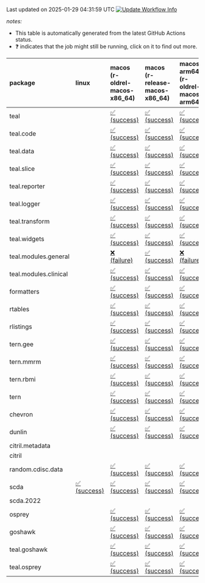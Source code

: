 Last updated on 2025-01-29 04:31:59 UTC [![Update Workflow
Info](https://github.com/averissimo/verdepcheck-status/actions/workflows/update.yaml/badge.svg)](https://github.com/averissimo/verdepcheck-status/actions/workflows/update.yaml)

*notes:*

-   This table is automatically generated from the latest GitHub Actions
    status.
-   ❓ indicates that the job might still be running, click on it to
    find out more.

<table style="width:100%;">
<colgroup>
<col style="width: 1%" />
<col style="width: 6%" />
<col style="width: 7%" />
<col style="width: 7%" />
<col style="width: 7%" />
<col style="width: 7%" />
<col style="width: 7%" />
<col style="width: 7%" />
<col style="width: 7%" />
<col style="width: 7%" />
<col style="width: 7%" />
<col style="width: 7%" />
<col style="width: 7%" />
<col style="width: 7%" />
</colgroup>
<thead>
<tr class="header">
<th style="text-align: left;">package</th>
<th style="text-align: left;">linux</th>
<th style="text-align: left;">macos (r-oldrel-macos-x86_64)</th>
<th style="text-align: left;">macos (r-release-macos-x86_64)</th>
<th style="text-align: left;">macos-arm64 (r-oldrel-macos-arm64)</th>
<th style="text-align: left;">macos-arm64 (r-release-macos-arm64)</th>
<th style="text-align: left;">nosuggests</th>
<th style="text-align: left;">ubuntu-clang</th>
<th style="text-align: left;">ubuntu-gcc12</th>
<th style="text-align: left;">ubuntu-next</th>
<th style="text-align: left;">ubuntu-release</th>
<th style="text-align: left;">windows (r-devel-windows-x86_64)</th>
<th style="text-align: left;">windows (r-oldrel-windows-x86_64)</th>
<th style="text-align: left;">windows (r-release-windows-x86_64)</th>
</tr>
</thead>
<tbody>
<tr class="odd">
<td style="text-align: left;">teal</td>
<td style="text-align: left;"></td>
<td
style="text-align: left;"><a href="https://github.com/insightsengineering/teal/actions/runs/12971166945/job/36177268029">✅
(success)</a></td>
<td
style="text-align: left;"><a href="https://github.com/insightsengineering/teal/actions/runs/12971166945/job/36177267644">✅
(success)</a></td>
<td
style="text-align: left;"><a href="https://github.com/insightsengineering/teal/actions/runs/12971166945/job/36177267898">✅
(success)</a></td>
<td
style="text-align: left;"><a href="https://github.com/insightsengineering/teal/actions/runs/12971166945/job/36177267520">✅
(success)</a></td>
<td
style="text-align: left;"><a href="https://github.com/insightsengineering/teal/actions/runs/12971166945/job/36177268089">✅
(success)</a></td>
<td
style="text-align: left;"><a href="https://github.com/insightsengineering/teal/actions/runs/12971166945/job/36177267240">✅
(success)</a></td>
<td
style="text-align: left;"><a href="https://github.com/insightsengineering/teal/actions/runs/12971166945/job/36177267469">✅
(success)</a></td>
<td
style="text-align: left;"><a href="https://github.com/insightsengineering/teal/actions/runs/12971166945/job/36177267698">✅
(success)</a></td>
<td
style="text-align: left;"><a href="https://github.com/insightsengineering/teal/actions/runs/12971166945/job/36177267826">✅
(success)</a></td>
<td
style="text-align: left;"><a href="https://github.com/insightsengineering/teal/actions/runs/12971166945/job/36177267407">✅
(success)</a></td>
<td
style="text-align: left;"><a href="https://github.com/insightsengineering/teal/actions/runs/12971166945/job/36177268154">✅
(success)</a></td>
<td
style="text-align: left;"><a href="https://github.com/insightsengineering/teal/actions/runs/12971166945/job/36177267770">✅
(success)</a></td>
</tr>
<tr class="even">
<td style="text-align: left;">teal.code</td>
<td style="text-align: left;"></td>
<td
style="text-align: left;"><a href="https://github.com/insightsengineering/teal.code/actions/runs/12971181362/job/36177301919">✅
(success)</a></td>
<td
style="text-align: left;"><a href="https://github.com/insightsengineering/teal.code/actions/runs/12971181362/job/36177301557">✅
(success)</a></td>
<td
style="text-align: left;"><a href="https://github.com/insightsengineering/teal.code/actions/runs/12971181362/job/36177301788">✅
(success)</a></td>
<td
style="text-align: left;"><a href="https://github.com/insightsengineering/teal.code/actions/runs/12971181362/job/36177301413">✅
(success)</a></td>
<td
style="text-align: left;"><a href="https://github.com/insightsengineering/teal.code/actions/runs/12971181362/job/36177302079">✅
(success)</a></td>
<td
style="text-align: left;"><a href="https://github.com/insightsengineering/teal.code/actions/runs/12971181362/job/36177301317">✅
(success)</a></td>
<td
style="text-align: left;"><a href="https://github.com/insightsengineering/teal.code/actions/runs/12971181362/job/36177301490">✅
(success)</a></td>
<td
style="text-align: left;"><a href="https://github.com/insightsengineering/teal.code/actions/runs/12971181362/job/36177301729">✅
(success)</a></td>
<td
style="text-align: left;"><a href="https://github.com/insightsengineering/teal.code/actions/runs/12971181362/job/36177301854">✅
(success)</a></td>
<td
style="text-align: left;"><a href="https://github.com/insightsengineering/teal.code/actions/runs/12971181362/job/36177301111">✅
(success)</a></td>
<td
style="text-align: left;"><a href="https://github.com/insightsengineering/teal.code/actions/runs/12971181362/job/36177302023">✅
(success)</a></td>
<td
style="text-align: left;"><a href="https://github.com/insightsengineering/teal.code/actions/runs/12971181362/job/36177301662">✅
(success)</a></td>
</tr>
<tr class="odd">
<td style="text-align: left;">teal.data</td>
<td style="text-align: left;"></td>
<td
style="text-align: left;"><a href="https://github.com/insightsengineering/teal.data/actions/runs/12971170275/job/36177276773">✅
(success)</a></td>
<td
style="text-align: left;"><a href="https://github.com/insightsengineering/teal.data/actions/runs/12971170275/job/36177276437">✅
(success)</a></td>
<td
style="text-align: left;"><a href="https://github.com/insightsengineering/teal.data/actions/runs/12971170275/job/36177276659">✅
(success)</a></td>
<td
style="text-align: left;"><a href="https://github.com/insightsengineering/teal.data/actions/runs/12971170275/job/36177276307">✅
(success)</a></td>
<td
style="text-align: left;"><a href="https://github.com/insightsengineering/teal.data/actions/runs/12971170275/job/36177276824">✅
(success)</a></td>
<td
style="text-align: left;"><a href="https://github.com/insightsengineering/teal.data/actions/runs/12971170275/job/36177275932">✅
(success)</a></td>
<td
style="text-align: left;"><a href="https://github.com/insightsengineering/teal.data/actions/runs/12971170275/job/36177276243">✅
(success)</a></td>
<td
style="text-align: left;"><a href="https://github.com/insightsengineering/teal.data/actions/runs/12971170275/job/36177276493">✅
(success)</a></td>
<td
style="text-align: left;"><a href="https://github.com/insightsengineering/teal.data/actions/runs/12971170275/job/36177276604">✅
(success)</a></td>
<td
style="text-align: left;"><a href="https://github.com/insightsengineering/teal.data/actions/runs/12971170275/job/36177276166">✅
(success)</a></td>
<td
style="text-align: left;"><a href="https://github.com/insightsengineering/teal.data/actions/runs/12971170275/job/36177276887">✅
(success)</a></td>
<td
style="text-align: left;"><a href="https://github.com/insightsengineering/teal.data/actions/runs/12971170275/job/36177276555">✅
(success)</a></td>
</tr>
<tr class="even">
<td style="text-align: left;">teal.slice</td>
<td style="text-align: left;"></td>
<td
style="text-align: left;"><a href="https://github.com/insightsengineering/teal.slice/actions/runs/12971175574/job/36177289151">✅
(success)</a></td>
<td
style="text-align: left;"><a href="https://github.com/insightsengineering/teal.slice/actions/runs/12971175574/job/36177288774">✅
(success)</a></td>
<td
style="text-align: left;"><a href="https://github.com/insightsengineering/teal.slice/actions/runs/12971175574/job/36177289015">✅
(success)</a></td>
<td
style="text-align: left;"><a href="https://github.com/insightsengineering/teal.slice/actions/runs/12971175574/job/36177288629">✅
(success)</a></td>
<td
style="text-align: left;"><a href="https://github.com/insightsengineering/teal.slice/actions/runs/12971175574/job/36177289326">✅
(success)</a></td>
<td
style="text-align: left;"><a href="https://github.com/insightsengineering/teal.slice/actions/runs/12971175574/job/36177288548">✅
(success)</a></td>
<td
style="text-align: left;"><a href="https://github.com/insightsengineering/teal.slice/actions/runs/12971175574/job/36177288701">✅
(success)</a></td>
<td
style="text-align: left;"><a href="https://github.com/insightsengineering/teal.slice/actions/runs/12971175574/job/36177288957">✅
(success)</a></td>
<td
style="text-align: left;"><a href="https://github.com/insightsengineering/teal.slice/actions/runs/12971175574/job/36177289085">✅
(success)</a></td>
<td
style="text-align: left;"><a href="https://github.com/insightsengineering/teal.slice/actions/runs/12971175574/job/36177288322">✅
(success)</a></td>
<td
style="text-align: left;"><a href="https://github.com/insightsengineering/teal.slice/actions/runs/12971175574/job/36177289266">✅
(success)</a></td>
<td
style="text-align: left;"><a href="https://github.com/insightsengineering/teal.slice/actions/runs/12971175574/job/36177288896">✅
(success)</a></td>
</tr>
<tr class="odd">
<td style="text-align: left;">teal.reporter</td>
<td style="text-align: left;"></td>
<td
style="text-align: left;"><a href="https://github.com/insightsengineering/teal.reporter/actions/runs/12971172228/job/36177280975">✅
(success)</a></td>
<td
style="text-align: left;"><a href="https://github.com/insightsengineering/teal.reporter/actions/runs/12971172228/job/36177280661">✅
(success)</a></td>
<td
style="text-align: left;"><a href="https://github.com/insightsengineering/teal.reporter/actions/runs/12971172228/job/36177280892">✅
(success)</a></td>
<td
style="text-align: left;"><a href="https://github.com/insightsengineering/teal.reporter/actions/runs/12971172228/job/36177280509">✅
(success)</a></td>
<td
style="text-align: left;"><a href="https://github.com/insightsengineering/teal.reporter/actions/runs/12971172228/job/36177281071">✅
(success)</a></td>
<td
style="text-align: left;"><a href="https://github.com/insightsengineering/teal.reporter/actions/runs/12971172228/job/36177279988">✅
(success)</a></td>
<td
style="text-align: left;"><a href="https://github.com/insightsengineering/teal.reporter/actions/runs/12971172228/job/36177280287">❌
(failure)</a></td>
<td
style="text-align: left;"><a href="https://github.com/insightsengineering/teal.reporter/actions/runs/12971172228/job/36177280437">✅
(success)</a></td>
<td
style="text-align: left;"><a href="https://github.com/insightsengineering/teal.reporter/actions/runs/12971172228/job/36177280590">✅
(success)</a></td>
<td
style="text-align: left;"><a href="https://github.com/insightsengineering/teal.reporter/actions/runs/12971172228/job/36177280215">✅
(success)</a></td>
<td
style="text-align: left;"><a href="https://github.com/insightsengineering/teal.reporter/actions/runs/12971172228/job/36177281137">✅
(success)</a></td>
<td
style="text-align: left;"><a href="https://github.com/insightsengineering/teal.reporter/actions/runs/12971172228/job/36177280719">✅
(success)</a></td>
</tr>
<tr class="even">
<td style="text-align: left;">teal.logger</td>
<td style="text-align: left;"></td>
<td
style="text-align: left;"><a href="https://github.com/insightsengineering/teal.logger/actions/runs/12971168097/job/36177272727">✅
(success)</a></td>
<td
style="text-align: left;"><a href="https://github.com/insightsengineering/teal.logger/actions/runs/12971168097/job/36177272235">✅
(success)</a></td>
<td
style="text-align: left;"><a href="https://github.com/insightsengineering/teal.logger/actions/runs/12971168097/job/36177272513">✅
(success)</a></td>
<td
style="text-align: left;"><a href="https://github.com/insightsengineering/teal.logger/actions/runs/12971168097/job/36177272116">✅
(success)</a></td>
<td
style="text-align: left;"><a href="https://github.com/insightsengineering/teal.logger/actions/runs/12971168097/job/36177272994">✅
(success)</a></td>
<td
style="text-align: left;"><a href="https://github.com/insightsengineering/teal.logger/actions/runs/12971168097/job/36177272018">✅
(success)</a></td>
<td
style="text-align: left;"><a href="https://github.com/insightsengineering/teal.logger/actions/runs/12971168097/job/36177272172">✅
(success)</a></td>
<td
style="text-align: left;"><a href="https://github.com/insightsengineering/teal.logger/actions/runs/12971168097/job/36177272431">✅
(success)</a></td>
<td
style="text-align: left;"><a href="https://github.com/insightsengineering/teal.logger/actions/runs/12971168097/job/36177272603">✅
(success)</a></td>
<td
style="text-align: left;"><a href="https://github.com/insightsengineering/teal.logger/actions/runs/12971168097/job/36177271666">✅
(success)</a></td>
<td
style="text-align: left;"><a href="https://github.com/insightsengineering/teal.logger/actions/runs/12971168097/job/36177272900">✅
(success)</a></td>
<td
style="text-align: left;"><a href="https://github.com/insightsengineering/teal.logger/actions/runs/12971168097/job/36177272367">✅
(success)</a></td>
</tr>
<tr class="odd">
<td style="text-align: left;">teal.transform</td>
<td style="text-align: left;"></td>
<td
style="text-align: left;"><a href="https://github.com/insightsengineering/teal.transform/actions/runs/12971173286/job/36177284567">✅
(success)</a></td>
<td
style="text-align: left;"><a href="https://github.com/insightsengineering/teal.transform/actions/runs/12971173286/job/36177284166">✅
(success)</a></td>
<td
style="text-align: left;"><a href="https://github.com/insightsengineering/teal.transform/actions/runs/12971173286/job/36177284436">✅
(success)</a></td>
<td
style="text-align: left;"><a href="https://github.com/insightsengineering/teal.transform/actions/runs/12971173286/job/36177284027">✅
(success)</a></td>
<td
style="text-align: left;"><a href="https://github.com/insightsengineering/teal.transform/actions/runs/12971173286/job/36177284657">✅
(success)</a></td>
<td
style="text-align: left;"><a href="https://github.com/insightsengineering/teal.transform/actions/runs/12971173286/job/36177283691">✅
(success)</a></td>
<td
style="text-align: left;"><a href="https://github.com/insightsengineering/teal.transform/actions/runs/12971173286/job/36177283961">✅
(success)</a></td>
<td
style="text-align: left;"><a href="https://github.com/insightsengineering/teal.transform/actions/runs/12971173286/job/36177284221">✅
(success)</a></td>
<td
style="text-align: left;"><a href="https://github.com/insightsengineering/teal.transform/actions/runs/12971173286/job/36177284371">✅
(success)</a></td>
<td
style="text-align: left;"><a href="https://github.com/insightsengineering/teal.transform/actions/runs/12971173286/job/36177283894">✅
(success)</a></td>
<td
style="text-align: left;"><a href="https://github.com/insightsengineering/teal.transform/actions/runs/12971173286/job/36177284733">✅
(success)</a></td>
<td
style="text-align: left;"><a href="https://github.com/insightsengineering/teal.transform/actions/runs/12971173286/job/36177284285">✅
(success)</a></td>
</tr>
<tr class="even">
<td style="text-align: left;">teal.widgets</td>
<td style="text-align: left;"></td>
<td
style="text-align: left;"><a href="https://github.com/insightsengineering/teal.widgets/actions/runs/12971186648/job/36177319927">✅
(success)</a></td>
<td
style="text-align: left;"><a href="https://github.com/insightsengineering/teal.widgets/actions/runs/12971186648/job/36177319674">✅
(success)</a></td>
<td
style="text-align: left;"><a href="https://github.com/insightsengineering/teal.widgets/actions/runs/12971186648/job/36177319840">✅
(success)</a></td>
<td
style="text-align: left;"><a href="https://github.com/insightsengineering/teal.widgets/actions/runs/12971186648/job/36177319592">✅
(success)</a></td>
<td
style="text-align: left;"><a href="https://github.com/insightsengineering/teal.widgets/actions/runs/12971186648/job/36177320063">✅
(success)</a></td>
<td
style="text-align: left;"><a href="https://github.com/insightsengineering/teal.widgets/actions/runs/12971186648/job/36177319552">✅
(success)</a></td>
<td
style="text-align: left;"><a href="https://github.com/insightsengineering/teal.widgets/actions/runs/12971186648/job/36177319632">✅
(success)</a></td>
<td
style="text-align: left;"><a href="https://github.com/insightsengineering/teal.widgets/actions/runs/12971186648/job/36177319791">✅
(success)</a></td>
<td
style="text-align: left;"><a href="https://github.com/insightsengineering/teal.widgets/actions/runs/12971186648/job/36177319881">✅
(success)</a></td>
<td
style="text-align: left;"><a href="https://github.com/insightsengineering/teal.widgets/actions/runs/12971186648/job/36177319387">✅
(success)</a></td>
<td
style="text-align: left;"><a href="https://github.com/insightsengineering/teal.widgets/actions/runs/12971186648/job/36177320013">✅
(success)</a></td>
<td
style="text-align: left;"><a href="https://github.com/insightsengineering/teal.widgets/actions/runs/12971186648/job/36177319751">✅
(success)</a></td>
</tr>
<tr class="odd">
<td style="text-align: left;">teal.modules.general</td>
<td style="text-align: left;"></td>
<td
style="text-align: left;"><a href="https://github.com/insightsengineering/teal.modules.general/actions/runs/12971167697/job/36177271000">❌
(failure)</a></td>
<td
style="text-align: left;"><a href="https://github.com/insightsengineering/teal.modules.general/actions/runs/12971167697/job/36177270663">✅
(success)</a></td>
<td
style="text-align: left;"><a href="https://github.com/insightsengineering/teal.modules.general/actions/runs/12971167697/job/36177270881">❌
(failure)</a></td>
<td
style="text-align: left;"><a href="https://github.com/insightsengineering/teal.modules.general/actions/runs/12971167697/job/36177270543">✅
(success)</a></td>
<td
style="text-align: left;"><a href="https://github.com/insightsengineering/teal.modules.general/actions/runs/12971167697/job/36177271217">✅
(success)</a></td>
<td
style="text-align: left;"><a href="https://github.com/insightsengineering/teal.modules.general/actions/runs/12971167697/job/36177270472">✅
(success)</a></td>
<td
style="text-align: left;"><a href="https://github.com/insightsengineering/teal.modules.general/actions/runs/12971167697/job/36177270606">✅
(success)</a></td>
<td
style="text-align: left;"><a href="https://github.com/insightsengineering/teal.modules.general/actions/runs/12971167697/job/36177270837">✅
(success)</a></td>
<td
style="text-align: left;"><a href="https://github.com/insightsengineering/teal.modules.general/actions/runs/12971167697/job/36177270924">✅
(success)</a></td>
<td
style="text-align: left;"><a href="https://github.com/insightsengineering/teal.modules.general/actions/runs/12971167697/job/36177270226">✅
(success)</a></td>
<td
style="text-align: left;"><a href="https://github.com/insightsengineering/teal.modules.general/actions/runs/12971167697/job/36177271150">❌
(failure)</a></td>
<td
style="text-align: left;"><a href="https://github.com/insightsengineering/teal.modules.general/actions/runs/12971167697/job/36177270779">✅
(success)</a></td>
</tr>
<tr class="even">
<td style="text-align: left;">teal.modules.clinical</td>
<td style="text-align: left;"></td>
<td
style="text-align: left;"><a href="https://github.com/insightsengineering/teal.modules.clinical/actions/runs/12971180389/job/36177299024">✅
(success)</a></td>
<td
style="text-align: left;"><a href="https://github.com/insightsengineering/teal.modules.clinical/actions/runs/12971180389/job/36177298411">✅
(success)</a></td>
<td
style="text-align: left;"><a href="https://github.com/insightsengineering/teal.modules.clinical/actions/runs/12971180389/job/36177298950">✅
(success)</a></td>
<td
style="text-align: left;"><a href="https://github.com/insightsengineering/teal.modules.clinical/actions/runs/12971180389/job/36177298292">✅
(success)</a></td>
<td
style="text-align: left;"><a href="https://github.com/insightsengineering/teal.modules.clinical/actions/runs/12971180389/job/36177298779">❌
(failure)</a></td>
<td
style="text-align: left;"><a href="https://github.com/insightsengineering/teal.modules.clinical/actions/runs/12971180389/job/36177297932">❌
(failure)</a></td>
<td
style="text-align: left;"><a href="https://github.com/insightsengineering/teal.modules.clinical/actions/runs/12971180389/job/36177298223">❌
(failure)</a></td>
<td
style="text-align: left;"><a href="https://github.com/insightsengineering/teal.modules.clinical/actions/runs/12971180389/job/36177298476">✅
(success)</a></td>
<td
style="text-align: left;"><a href="https://github.com/insightsengineering/teal.modules.clinical/actions/runs/12971180389/job/36177298632">✅
(success)</a></td>
<td
style="text-align: left;"><a href="https://github.com/insightsengineering/teal.modules.clinical/actions/runs/12971180389/job/36177298137">✅
(success)</a></td>
<td
style="text-align: left;"><a href="https://github.com/insightsengineering/teal.modules.clinical/actions/runs/12971180389/job/36177299108">✅
(success)</a></td>
<td
style="text-align: left;"><a href="https://github.com/insightsengineering/teal.modules.clinical/actions/runs/12971180389/job/36177298550">✅
(success)</a></td>
</tr>
<tr class="odd">
<td style="text-align: left;">formatters</td>
<td style="text-align: left;"></td>
<td
style="text-align: left;"><a href="https://github.com/insightsengineering/formatters/actions/runs/12971176476/job/36177290785">✅
(success)</a></td>
<td
style="text-align: left;"><a href="https://github.com/insightsengineering/formatters/actions/runs/12971176476/job/36177290462">✅
(success)</a></td>
<td
style="text-align: left;"><a href="https://github.com/insightsengineering/formatters/actions/runs/12971176476/job/36177290676">✅
(success)</a></td>
<td
style="text-align: left;"><a href="https://github.com/insightsengineering/formatters/actions/runs/12971176476/job/36177290313">✅
(success)</a></td>
<td
style="text-align: left;"><a href="https://github.com/insightsengineering/formatters/actions/runs/12971176476/job/36177290941">✅
(success)</a></td>
<td
style="text-align: left;"><a href="https://github.com/insightsengineering/formatters/actions/runs/12971176476/job/36177290261">✅
(success)</a></td>
<td
style="text-align: left;"><a href="https://github.com/insightsengineering/formatters/actions/runs/12971176476/job/36177290388">✅
(success)</a></td>
<td
style="text-align: left;"><a href="https://github.com/insightsengineering/formatters/actions/runs/12971176476/job/36177290625">✅
(success)</a></td>
<td
style="text-align: left;"><a href="https://github.com/insightsengineering/formatters/actions/runs/12971176476/job/36177290744">✅
(success)</a></td>
<td
style="text-align: left;"><a href="https://github.com/insightsengineering/formatters/actions/runs/12971176476/job/36177290070">✅
(success)</a></td>
<td
style="text-align: left;"><a href="https://github.com/insightsengineering/formatters/actions/runs/12971176476/job/36177290876">✅
(success)</a></td>
<td
style="text-align: left;"><a href="https://github.com/insightsengineering/formatters/actions/runs/12971176476/job/36177290564">✅
(success)</a></td>
</tr>
<tr class="even">
<td style="text-align: left;">rtables</td>
<td style="text-align: left;"></td>
<td
style="text-align: left;"><a href="https://github.com/insightsengineering/rtables/actions/runs/12971166711/job/36177268300">✅
(success)</a></td>
<td
style="text-align: left;"><a href="https://github.com/insightsengineering/rtables/actions/runs/12971166711/job/36177267912">✅
(success)</a></td>
<td
style="text-align: left;"><a href="https://github.com/insightsengineering/rtables/actions/runs/12971166711/job/36177268166">✅
(success)</a></td>
<td
style="text-align: left;"><a href="https://github.com/insightsengineering/rtables/actions/runs/12971166711/job/36177267797">✅
(success)</a></td>
<td
style="text-align: left;"><a href="https://github.com/insightsengineering/rtables/actions/runs/12971166711/job/36177268515">✅
(success)</a></td>
<td
style="text-align: left;"><a href="https://github.com/insightsengineering/rtables/actions/runs/12971166711/job/36177267733">✅
(success)</a></td>
<td
style="text-align: left;"><a href="https://github.com/insightsengineering/rtables/actions/runs/12971166711/job/36177267859">✅
(success)</a></td>
<td
style="text-align: left;"><a href="https://github.com/insightsengineering/rtables/actions/runs/12971166711/job/36177268095">✅
(success)</a></td>
<td
style="text-align: left;"><a href="https://github.com/insightsengineering/rtables/actions/runs/12971166711/job/36177268230">✅
(success)</a></td>
<td
style="text-align: left;"><a href="https://github.com/insightsengineering/rtables/actions/runs/12971166711/job/36177267530">✅
(success)</a></td>
<td
style="text-align: left;"><a href="https://github.com/insightsengineering/rtables/actions/runs/12971166711/job/36177268447">✅
(success)</a></td>
<td
style="text-align: left;"><a href="https://github.com/insightsengineering/rtables/actions/runs/12971166711/job/36177268037">✅
(success)</a></td>
</tr>
<tr class="odd">
<td style="text-align: left;">rlistings</td>
<td style="text-align: left;"></td>
<td
style="text-align: left;"><a href="https://github.com/insightsengineering/rlistings/actions/runs/12971170878/job/36177277973">✅
(success)</a></td>
<td
style="text-align: left;"><a href="https://github.com/insightsengineering/rlistings/actions/runs/12971170878/job/36177277661">✅
(success)</a></td>
<td
style="text-align: left;"><a href="https://github.com/insightsengineering/rlistings/actions/runs/12971170878/job/36177277920">✅
(success)</a></td>
<td
style="text-align: left;"><a href="https://github.com/insightsengineering/rlistings/actions/runs/12971170878/job/36177277568">✅
(success)</a></td>
<td
style="text-align: left;"><a href="https://github.com/insightsengineering/rlistings/actions/runs/12971170878/job/36177277868">✅
(success)</a></td>
<td
style="text-align: left;"><a href="https://github.com/insightsengineering/rlistings/actions/runs/12971170878/job/36177277183">✅
(success)</a></td>
<td
style="text-align: left;"><a href="https://github.com/insightsengineering/rlistings/actions/runs/12971170878/job/36177277381">✅
(success)</a></td>
<td
style="text-align: left;"><a href="https://github.com/insightsengineering/rlistings/actions/runs/12971170878/job/36177277607">✅
(success)</a></td>
<td
style="text-align: left;"><a href="https://github.com/insightsengineering/rlistings/actions/runs/12971170878/job/36177277727">✅
(success)</a></td>
<td
style="text-align: left;"><a href="https://github.com/insightsengineering/rlistings/actions/runs/12971170878/job/36177277442">✅
(success)</a></td>
<td
style="text-align: left;"><a href="https://github.com/insightsengineering/rlistings/actions/runs/12971170878/job/36177278072">✅
(success)</a></td>
<td
style="text-align: left;"><a href="https://github.com/insightsengineering/rlistings/actions/runs/12971170878/job/36177277778">✅
(success)</a></td>
</tr>
<tr class="even">
<td style="text-align: left;">tern.gee</td>
<td style="text-align: left;"></td>
<td
style="text-align: left;"><a href="https://github.com/insightsengineering/tern.gee/actions/runs/12971178501/job/36177296270">✅
(success)</a></td>
<td
style="text-align: left;"><a href="https://github.com/insightsengineering/tern.gee/actions/runs/12971178501/job/36177295969">✅
(success)</a></td>
<td
style="text-align: left;"><a href="https://github.com/insightsengineering/tern.gee/actions/runs/12971178501/job/36177296163">✅
(success)</a></td>
<td
style="text-align: left;"><a href="https://github.com/insightsengineering/tern.gee/actions/runs/12971178501/job/36177295822">✅
(success)</a></td>
<td
style="text-align: left;"><a href="https://github.com/insightsengineering/tern.gee/actions/runs/12971178501/job/36177296520">✅
(success)</a></td>
<td
style="text-align: left;"><a href="https://github.com/insightsengineering/tern.gee/actions/runs/12971178501/job/36177295740">✅
(success)</a></td>
<td
style="text-align: left;"><a href="https://github.com/insightsengineering/tern.gee/actions/runs/12971178501/job/36177295905">✅
(success)</a></td>
<td
style="text-align: left;"><a href="https://github.com/insightsengineering/tern.gee/actions/runs/12971178501/job/36177296217">✅
(success)</a></td>
<td
style="text-align: left;"><a href="https://github.com/insightsengineering/tern.gee/actions/runs/12971178501/job/36177296320">✅
(success)</a></td>
<td
style="text-align: left;"><a href="https://github.com/insightsengineering/tern.gee/actions/runs/12971178501/job/36177295547">✅
(success)</a></td>
<td
style="text-align: left;"><a href="https://github.com/insightsengineering/tern.gee/actions/runs/12971178501/job/36177296381">✅
(success)</a></td>
<td
style="text-align: left;"><a href="https://github.com/insightsengineering/tern.gee/actions/runs/12971178501/job/36177296104">✅
(success)</a></td>
</tr>
<tr class="odd">
<td style="text-align: left;">tern.mmrm</td>
<td style="text-align: left;"></td>
<td
style="text-align: left;"><a href="https://github.com/insightsengineering/tern.mmrm/actions/runs/12971185691/job/36177320418">✅
(success)</a></td>
<td
style="text-align: left;"><a href="https://github.com/insightsengineering/tern.mmrm/actions/runs/12971185691/job/36177320167">✅
(success)</a></td>
<td
style="text-align: left;"><a href="https://github.com/insightsengineering/tern.mmrm/actions/runs/12971185691/job/36177320319">✅
(success)</a></td>
<td
style="text-align: left;"><a href="https://github.com/insightsengineering/tern.mmrm/actions/runs/12971185691/job/36177320064">✅
(success)</a></td>
<td
style="text-align: left;"><a href="https://github.com/insightsengineering/tern.mmrm/actions/runs/12971185691/job/36177320464">✅
(success)</a></td>
<td
style="text-align: left;"><a href="https://github.com/insightsengineering/tern.mmrm/actions/runs/12971185691/job/36177319831">✅
(success)</a></td>
<td
style="text-align: left;"><a href="https://github.com/insightsengineering/tern.mmrm/actions/runs/12971185691/job/36177319970">❌
(failure)</a></td>
<td
style="text-align: left;"><a href="https://github.com/insightsengineering/tern.mmrm/actions/runs/12971185691/job/36177320205">✅
(success)</a></td>
<td
style="text-align: left;"><a href="https://github.com/insightsengineering/tern.mmrm/actions/runs/12971185691/job/36177320281">✅
(success)</a></td>
<td
style="text-align: left;"><a href="https://github.com/insightsengineering/tern.mmrm/actions/runs/12971185691/job/36177320020">✅
(success)</a></td>
<td
style="text-align: left;"><a href="https://github.com/insightsengineering/tern.mmrm/actions/runs/12971185691/job/36177320509">✅
(success)</a></td>
<td
style="text-align: left;"><a href="https://github.com/insightsengineering/tern.mmrm/actions/runs/12971185691/job/36177320247">✅
(success)</a></td>
</tr>
<tr class="even">
<td style="text-align: left;">tern.rbmi</td>
<td style="text-align: left;"></td>
<td
style="text-align: left;"><a href="https://github.com/insightsengineering/tern.rbmi/actions/runs/12971176187/job/36177290408">✅
(success)</a></td>
<td
style="text-align: left;"><a href="https://github.com/insightsengineering/tern.rbmi/actions/runs/12971176187/job/36177290057">✅
(success)</a></td>
<td
style="text-align: left;"><a href="https://github.com/insightsengineering/tern.rbmi/actions/runs/12971176187/job/36177290307">✅
(success)</a></td>
<td
style="text-align: left;"><a href="https://github.com/insightsengineering/tern.rbmi/actions/runs/12971176187/job/36177289923">✅
(success)</a></td>
<td
style="text-align: left;"><a href="https://github.com/insightsengineering/tern.rbmi/actions/runs/12971176187/job/36177290563">✅
(success)</a></td>
<td
style="text-align: left;"><a href="https://github.com/insightsengineering/tern.rbmi/actions/runs/12971176187/job/36177289862">✅
(success)</a></td>
<td
style="text-align: left;"><a href="https://github.com/insightsengineering/tern.rbmi/actions/runs/12971176187/job/36177289992">✅
(success)</a></td>
<td
style="text-align: left;"><a href="https://github.com/insightsengineering/tern.rbmi/actions/runs/12971176187/job/36177290253">✅
(success)</a></td>
<td
style="text-align: left;"><a href="https://github.com/insightsengineering/tern.rbmi/actions/runs/12971176187/job/36177290352">✅
(success)</a></td>
<td
style="text-align: left;"><a href="https://github.com/insightsengineering/tern.rbmi/actions/runs/12971176187/job/36177289669">✅
(success)</a></td>
<td
style="text-align: left;"><a href="https://github.com/insightsengineering/tern.rbmi/actions/runs/12971176187/job/36177290519">✅
(success)</a></td>
<td
style="text-align: left;"><a href="https://github.com/insightsengineering/tern.rbmi/actions/runs/12971176187/job/36177290197">✅
(success)</a></td>
</tr>
<tr class="odd">
<td style="text-align: left;">tern</td>
<td style="text-align: left;"></td>
<td
style="text-align: left;"><a href="https://github.com/insightsengineering/tern/actions/runs/12971172238/job/36177280655">✅
(success)</a></td>
<td
style="text-align: left;"><a href="https://github.com/insightsengineering/tern/actions/runs/12971172238/job/36177280168">✅
(success)</a></td>
<td
style="text-align: left;"><a href="https://github.com/insightsengineering/tern/actions/runs/12971172238/job/36177280488">✅
(success)</a></td>
<td
style="text-align: left;"><a href="https://github.com/insightsengineering/tern/actions/runs/12971172238/job/36177280040">✅
(success)</a></td>
<td
style="text-align: left;"><a href="https://github.com/insightsengineering/tern/actions/runs/12971172238/job/36177280865">✅
(success)</a></td>
<td
style="text-align: left;"><a href="https://github.com/insightsengineering/tern/actions/runs/12971172238/job/36177279958">✅
(success)</a></td>
<td
style="text-align: left;"><a href="https://github.com/insightsengineering/tern/actions/runs/12971172238/job/36177280099">✅
(success)</a></td>
<td
style="text-align: left;"><a href="https://github.com/insightsengineering/tern/actions/runs/12971172238/job/36177280420">✅
(success)</a></td>
<td
style="text-align: left;"><a href="https://github.com/insightsengineering/tern/actions/runs/12971172238/job/36177280583">✅
(success)</a></td>
<td
style="text-align: left;"><a href="https://github.com/insightsengineering/tern/actions/runs/12971172238/job/36177279773">✅
(success)</a></td>
<td
style="text-align: left;"><a href="https://github.com/insightsengineering/tern/actions/runs/12971172238/job/36177280786">✅
(success)</a></td>
<td
style="text-align: left;"><a href="https://github.com/insightsengineering/tern/actions/runs/12971172238/job/36177280355">✅
(success)</a></td>
</tr>
<tr class="even">
<td style="text-align: left;">chevron</td>
<td style="text-align: left;"></td>
<td
style="text-align: left;"><a href="https://github.com/insightsengineering/chevron/actions/runs/12971178379/job/36177295594">✅
(success)</a></td>
<td
style="text-align: left;"><a href="https://github.com/insightsengineering/chevron/actions/runs/12971178379/job/36177295209">✅
(success)</a></td>
<td
style="text-align: left;"><a href="https://github.com/insightsengineering/chevron/actions/runs/12971178379/job/36177295409">✅
(success)</a></td>
<td
style="text-align: left;"><a href="https://github.com/insightsengineering/chevron/actions/runs/12971178379/job/36177295093">✅
(success)</a></td>
<td
style="text-align: left;"><a href="https://github.com/insightsengineering/chevron/actions/runs/12971178379/job/36177295668">✅
(success)</a></td>
<td
style="text-align: left;"><a href="https://github.com/insightsengineering/chevron/actions/runs/12971178379/job/36177294715">✅
(success)</a></td>
<td
style="text-align: left;"><a href="https://github.com/insightsengineering/chevron/actions/runs/12971178379/job/36177295030">✅
(success)</a></td>
<td
style="text-align: left;"><a href="https://github.com/insightsengineering/chevron/actions/runs/12971178379/job/36177295254">✅
(success)</a></td>
<td
style="text-align: left;"><a href="https://github.com/insightsengineering/chevron/actions/runs/12971178379/job/36177295341">✅
(success)</a></td>
<td
style="text-align: left;"><a href="https://github.com/insightsengineering/chevron/actions/runs/12971178379/job/36177294964">✅
(success)</a></td>
<td
style="text-align: left;"><a href="https://github.com/insightsengineering/chevron/actions/runs/12971178379/job/36177295741">✅
(success)</a></td>
<td
style="text-align: left;"><a href="https://github.com/insightsengineering/chevron/actions/runs/12971178379/job/36177295293">✅
(success)</a></td>
</tr>
<tr class="odd">
<td style="text-align: left;">dunlin</td>
<td style="text-align: left;"></td>
<td
style="text-align: left;"><a href="https://github.com/insightsengineering/dunlin/actions/runs/12616307113/job/35157397606">✅
(success)</a></td>
<td
style="text-align: left;"><a href="https://github.com/insightsengineering/dunlin/actions/runs/12616307113/job/35157397136">✅
(success)</a></td>
<td
style="text-align: left;"><a href="https://github.com/insightsengineering/dunlin/actions/runs/12616307113/job/35157397443">✅
(success)</a></td>
<td
style="text-align: left;"><a href="https://github.com/insightsengineering/dunlin/actions/runs/12616307113/job/35157396975">✅
(success)</a></td>
<td
style="text-align: left;"><a href="https://github.com/insightsengineering/dunlin/actions/runs/12616307113/job/35157397923">✅
(success)</a></td>
<td
style="text-align: left;"><a href="https://github.com/insightsengineering/dunlin/actions/runs/12616307113/job/35157397053">✅
(success)</a></td>
<td
style="text-align: left;"><a href="https://github.com/insightsengineering/dunlin/actions/runs/12616307113/job/35157397205">✅
(success)</a></td>
<td
style="text-align: left;"><a href="https://github.com/insightsengineering/dunlin/actions/runs/12616307113/job/35157397533">✅
(success)</a></td>
<td
style="text-align: left;"><a href="https://github.com/insightsengineering/dunlin/actions/runs/12616307113/job/35157397749">✅
(success)</a></td>
<td
style="text-align: left;"><a href="https://github.com/insightsengineering/dunlin/actions/runs/12616307113/job/35157396791">✅
(success)</a></td>
<td
style="text-align: left;"><a href="https://github.com/insightsengineering/dunlin/actions/runs/12616307113/job/35157397670">✅
(success)</a></td>
<td
style="text-align: left;"><a href="https://github.com/insightsengineering/dunlin/actions/runs/12616307113/job/35157397262">✅
(success)</a></td>
</tr>
<tr class="even">
<td style="text-align: left;">citril.metadata</td>
<td style="text-align: left;"></td>
<td style="text-align: left;"></td>
<td style="text-align: left;"></td>
<td style="text-align: left;"></td>
<td style="text-align: left;"></td>
<td style="text-align: left;"></td>
<td style="text-align: left;"></td>
<td style="text-align: left;"></td>
<td style="text-align: left;"></td>
<td style="text-align: left;"></td>
<td style="text-align: left;"></td>
<td style="text-align: left;"></td>
<td style="text-align: left;"></td>
</tr>
<tr class="odd">
<td style="text-align: left;">citril</td>
<td style="text-align: left;"></td>
<td style="text-align: left;"></td>
<td style="text-align: left;"></td>
<td style="text-align: left;"></td>
<td style="text-align: left;"></td>
<td style="text-align: left;"></td>
<td style="text-align: left;"></td>
<td style="text-align: left;"></td>
<td style="text-align: left;"></td>
<td style="text-align: left;"></td>
<td style="text-align: left;"></td>
<td style="text-align: left;"></td>
<td style="text-align: left;"></td>
</tr>
<tr class="even">
<td style="text-align: left;">random.cdisc.data</td>
<td style="text-align: left;"></td>
<td
style="text-align: left;"><a href="https://github.com/insightsengineering/random.cdisc.data/actions/runs/12971175479/job/36177289177">✅
(success)</a></td>
<td
style="text-align: left;"><a href="https://github.com/insightsengineering/random.cdisc.data/actions/runs/12971175479/job/36177288825">✅
(success)</a></td>
<td
style="text-align: left;"><a href="https://github.com/insightsengineering/random.cdisc.data/actions/runs/12971175479/job/36177289067">✅
(success)</a></td>
<td
style="text-align: left;"><a href="https://github.com/insightsengineering/random.cdisc.data/actions/runs/12971175479/job/36177288708">✅
(success)</a></td>
<td
style="text-align: left;"><a href="https://github.com/insightsengineering/random.cdisc.data/actions/runs/12971175479/job/36177289229">✅
(success)</a></td>
<td
style="text-align: left;"><a href="https://github.com/insightsengineering/random.cdisc.data/actions/runs/12971175479/job/36177288338">✅
(success)</a></td>
<td
style="text-align: left;"><a href="https://github.com/insightsengineering/random.cdisc.data/actions/runs/12971175479/job/36177288641">✅
(success)</a></td>
<td
style="text-align: left;"><a href="https://github.com/insightsengineering/random.cdisc.data/actions/runs/12971175479/job/36177288882">✅
(success)</a></td>
<td
style="text-align: left;"><a href="https://github.com/insightsengineering/random.cdisc.data/actions/runs/12971175479/job/36177289007">✅
(success)</a></td>
<td
style="text-align: left;"><a href="https://github.com/insightsengineering/random.cdisc.data/actions/runs/12971175479/job/36177288562">✅
(success)</a></td>
<td
style="text-align: left;"><a href="https://github.com/insightsengineering/random.cdisc.data/actions/runs/12971175479/job/36177289283">✅
(success)</a></td>
<td
style="text-align: left;"><a href="https://github.com/insightsengineering/random.cdisc.data/actions/runs/12971175479/job/36177288941">✅
(success)</a></td>
</tr>
<tr class="odd">
<td style="text-align: left;">scda</td>
<td
style="text-align: left;"><a href="https://github.com/insightsengineering/scda/actions/runs/10437595381/job/28903953758">✅
(success)</a></td>
<td
style="text-align: left;"><a href="https://github.com/insightsengineering/scda/actions/runs/10437595381/job/28903953430">✅
(success)</a></td>
<td
style="text-align: left;"><a href="https://github.com/insightsengineering/scda/actions/runs/10437595381/job/28903953031">✅
(success)</a></td>
<td
style="text-align: left;"><a href="https://github.com/insightsengineering/scda/actions/runs/10437595381/job/28903953278">✅
(success)</a></td>
<td
style="text-align: left;"><a href="https://github.com/insightsengineering/scda/actions/runs/10437595381/job/28903952896">✅
(success)</a></td>
<td
style="text-align: left;"><a href="https://github.com/insightsengineering/scda/actions/runs/10437595381/job/28903953675">❌
(failure)</a></td>
<td
style="text-align: left;"><a href="https://github.com/insightsengineering/scda/actions/runs/10437595381/job/28903952832">✅
(success)</a></td>
<td
style="text-align: left;"><a href="https://github.com/insightsengineering/scda/actions/runs/10437595381/job/28903952973">✅
(success)</a></td>
<td
style="text-align: left;"><a href="https://github.com/insightsengineering/scda/actions/runs/10437595381/job/28903953208">✅
(success)</a></td>
<td
style="text-align: left;"><a href="https://github.com/insightsengineering/scda/actions/runs/10437595381/job/28903953361">✅
(success)</a></td>
<td
style="text-align: left;"><a href="https://github.com/insightsengineering/scda/actions/runs/10437595381/job/28903952629">✅
(success)</a></td>
<td
style="text-align: left;"><a href="https://github.com/insightsengineering/scda/actions/runs/10437595381/job/28903953574">✅
(success)</a></td>
<td
style="text-align: left;"><a href="https://github.com/insightsengineering/scda/actions/runs/10437595381/job/28903953140">✅
(success)</a></td>
</tr>
<tr class="even">
<td style="text-align: left;">scda.2022</td>
<td style="text-align: left;"></td>
<td style="text-align: left;"></td>
<td style="text-align: left;"></td>
<td style="text-align: left;"></td>
<td style="text-align: left;"></td>
<td style="text-align: left;"></td>
<td style="text-align: left;"></td>
<td style="text-align: left;"></td>
<td style="text-align: left;"></td>
<td style="text-align: left;"></td>
<td style="text-align: left;"></td>
<td style="text-align: left;"></td>
<td style="text-align: left;"></td>
</tr>
<tr class="odd">
<td style="text-align: left;">osprey</td>
<td style="text-align: left;"></td>
<td
style="text-align: left;"><a href="https://github.com/insightsengineering/osprey/actions/runs/12971183678/job/36177313149">✅
(success)</a></td>
<td
style="text-align: left;"><a href="https://github.com/insightsengineering/osprey/actions/runs/12971183678/job/36177312829">✅
(success)</a></td>
<td
style="text-align: left;"><a href="https://github.com/insightsengineering/osprey/actions/runs/12971183678/job/36177313100">✅
(success)</a></td>
<td
style="text-align: left;"><a href="https://github.com/insightsengineering/osprey/actions/runs/12971183678/job/36177312693">✅
(success)</a></td>
<td
style="text-align: left;"><a href="https://github.com/insightsengineering/osprey/actions/runs/12971183678/job/36177313337">✅
(success)</a></td>
<td
style="text-align: left;"><a href="https://github.com/insightsengineering/osprey/actions/runs/12971183678/job/36177312238">✅
(success)</a></td>
<td
style="text-align: left;"><a href="https://github.com/insightsengineering/osprey/actions/runs/12971183678/job/36177312606">✅
(success)</a></td>
<td
style="text-align: left;"><a href="https://github.com/insightsengineering/osprey/actions/runs/12971183678/job/36177312904">✅
(success)</a></td>
<td
style="text-align: left;"><a href="https://github.com/insightsengineering/osprey/actions/runs/12971183678/job/36177313030">✅
(success)</a></td>
<td
style="text-align: left;"><a href="https://github.com/insightsengineering/osprey/actions/runs/12971183678/job/36177312500">✅
(success)</a></td>
<td
style="text-align: left;"><a href="https://github.com/insightsengineering/osprey/actions/runs/12971183678/job/36177313270">✅
(success)</a></td>
<td
style="text-align: left;"><a href="https://github.com/insightsengineering/osprey/actions/runs/12971183678/job/36177312974">✅
(success)</a></td>
</tr>
<tr class="even">
<td style="text-align: left;">goshawk</td>
<td style="text-align: left;"></td>
<td
style="text-align: left;"><a href="https://github.com/insightsengineering/goshawk/actions/runs/12971176174/job/36177290488">✅
(success)</a></td>
<td
style="text-align: left;"><a href="https://github.com/insightsengineering/goshawk/actions/runs/12971176174/job/36177290245">✅
(success)</a></td>
<td
style="text-align: left;"><a href="https://github.com/insightsengineering/goshawk/actions/runs/12971176174/job/36177290391">✅
(success)</a></td>
<td
style="text-align: left;"><a href="https://github.com/insightsengineering/goshawk/actions/runs/12971176174/job/36177290148">✅
(success)</a></td>
<td
style="text-align: left;"><a href="https://github.com/insightsengineering/goshawk/actions/runs/12971176174/job/36177290528">✅
(success)</a></td>
<td
style="text-align: left;"><a href="https://github.com/insightsengineering/goshawk/actions/runs/12971176174/job/36177289747">✅
(success)</a></td>
<td
style="text-align: left;"><a href="https://github.com/insightsengineering/goshawk/actions/runs/12971176174/job/36177289961">❌
(failure)</a></td>
<td
style="text-align: left;"><a href="https://github.com/insightsengineering/goshawk/actions/runs/12971176174/job/36177290195">✅
(success)</a></td>
<td
style="text-align: left;"><a href="https://github.com/insightsengineering/goshawk/actions/runs/12971176174/job/36177290343">✅
(success)</a></td>
<td
style="text-align: left;"><a href="https://github.com/insightsengineering/goshawk/actions/runs/12971176174/job/36177290032">✅
(success)</a></td>
<td
style="text-align: left;"><a href="https://github.com/insightsengineering/goshawk/actions/runs/12971176174/job/36177290578">✅
(success)</a></td>
<td
style="text-align: left;"><a href="https://github.com/insightsengineering/goshawk/actions/runs/12971176174/job/36177290298">✅
(success)</a></td>
</tr>
<tr class="odd">
<td style="text-align: left;">teal.goshawk</td>
<td style="text-align: left;"></td>
<td
style="text-align: left;"><a href="https://github.com/insightsengineering/teal.goshawk/actions/runs/12971175519/job/36177289268">✅
(success)</a></td>
<td
style="text-align: left;"><a href="https://github.com/insightsengineering/teal.goshawk/actions/runs/12971175519/job/36177288866">✅
(success)</a></td>
<td
style="text-align: left;"><a href="https://github.com/insightsengineering/teal.goshawk/actions/runs/12971175519/job/36177289144">✅
(success)</a></td>
<td
style="text-align: left;"><a href="https://github.com/insightsengineering/teal.goshawk/actions/runs/12971175519/job/36177288702">✅
(success)</a></td>
<td
style="text-align: left;"><a href="https://github.com/insightsengineering/teal.goshawk/actions/runs/12971175519/job/36177289348">✅
(success)</a></td>
<td
style="text-align: left;"><a href="https://github.com/insightsengineering/teal.goshawk/actions/runs/12971175519/job/36177288533">✅
(success)</a></td>
<td
style="text-align: left;"><a href="https://github.com/insightsengineering/teal.goshawk/actions/runs/12971175519/job/36177288626">✅
(success)</a></td>
<td
style="text-align: left;"><a href="https://github.com/insightsengineering/teal.goshawk/actions/runs/12971175519/job/36177288924">✅
(success)</a></td>
<td
style="text-align: left;"><a href="https://github.com/insightsengineering/teal.goshawk/actions/runs/12971175519/job/36177289071">✅
(success)</a></td>
<td
style="text-align: left;"><a href="https://github.com/insightsengineering/teal.goshawk/actions/runs/12971175519/job/36177288295">✅
(success)</a></td>
<td
style="text-align: left;"><a href="https://github.com/insightsengineering/teal.goshawk/actions/runs/12971175519/job/36177289411">✅
(success)</a></td>
<td
style="text-align: left;"><a href="https://github.com/insightsengineering/teal.goshawk/actions/runs/12971175519/job/36177288995">✅
(success)</a></td>
</tr>
<tr class="even">
<td style="text-align: left;">teal.osprey</td>
<td style="text-align: left;"></td>
<td
style="text-align: left;"><a href="https://github.com/insightsengineering/teal.osprey/actions/runs/12971181549/job/36177301889">✅
(success)</a></td>
<td
style="text-align: left;"><a href="https://github.com/insightsengineering/teal.osprey/actions/runs/12971181549/job/36177301610">✅
(success)</a></td>
<td
style="text-align: left;"><a href="https://github.com/insightsengineering/teal.osprey/actions/runs/12971181549/job/36177301836">✅
(success)</a></td>
<td
style="text-align: left;"><a href="https://github.com/insightsengineering/teal.osprey/actions/runs/12971181549/job/36177301521">✅
(success)</a></td>
<td
style="text-align: left;"><a href="https://github.com/insightsengineering/teal.osprey/actions/runs/12971181549/job/36177302034">✅
(success)</a></td>
<td
style="text-align: left;"><a href="https://github.com/insightsengineering/teal.osprey/actions/runs/12971181549/job/36177301211">✅
(success)</a></td>
<td
style="text-align: left;"><a href="https://github.com/insightsengineering/teal.osprey/actions/runs/12971181549/job/36177301460">✅
(success)</a></td>
<td
style="text-align: left;"><a href="https://github.com/insightsengineering/teal.osprey/actions/runs/12971181549/job/36177301649">✅
(success)</a></td>
<td
style="text-align: left;"><a href="https://github.com/insightsengineering/teal.osprey/actions/runs/12971181549/job/36177301773">✅
(success)</a></td>
<td
style="text-align: left;"><a href="https://github.com/insightsengineering/teal.osprey/actions/runs/12971181549/job/36177301393">✅
(success)</a></td>
<td
style="text-align: left;"><a href="https://github.com/insightsengineering/teal.osprey/actions/runs/12971181549/job/36177301988">✅
(success)</a></td>
<td
style="text-align: left;"><a href="https://github.com/insightsengineering/teal.osprey/actions/runs/12971181549/job/36177301707">✅
(success)</a></td>
</tr>
</tbody>
</table>
